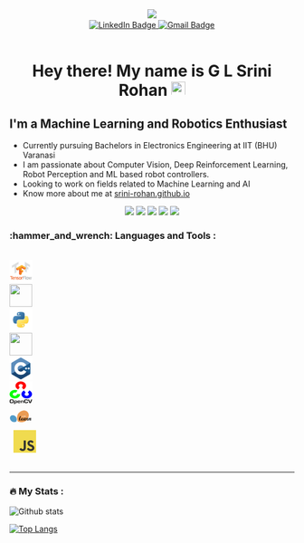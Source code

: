 <div id="header" align="center">
  <img src="https://media.giphy.com/media/M9gbBd9nbDrOTu1Mqx/giphy.gif" width="100"/>
  <div id="badges">
    <a href="https://www.linkedin.com/in/srini-rohan-gujulla-leel-9ab533219/">
      <img src="https://img.shields.io/badge/LinkedIn-blue?style=for-the-badge&logo=linkedin&logoColor=white" alt="LinkedIn Badge"/>
    </a>
    <a href="mailto:gujullal.srinirohan.ece20@iitbhu.ac.in">
      <img src="https://img.shields.io/badge/Gmail-red?style=for-the-badge&logo=gmail&logoColor=white" alt="Gmail Badge"/>
    </a>
  </div>
  <img src="https://komarev.com/ghpvc/?username=Srini-Rohan&style=flat-square&color=blue" alt=""/>
  <h1>
    Hey there! My name is G L Srini Rohan
    <img src="https://media.giphy.com/media/hvRJCLFzcasrR4ia7z/giphy.gif" width="25px" height="25px"/>
  </h1>
</div>

## I'm a Machine Learning and Robotics Enthusiast

-  Currently pursuing Bachelors in Electronics Engineering at IIT (BHU) Varanasi
-  I am passionate about Computer Vision, Deep Reinforcement Learning, Robot Perception and ML based robot controllers.
-  Looking to work on fields related to Machine Learning and AI 
-  Know more about me at [srini-rohan.github.io](https://srini-rohan.github.io/)

<p align="center">
<img src="https://img.shields.io/badge/Machine Learning-green"> <img src="https://img.shields.io/badge/Deep Learning-red"> <img src="https://img.shields.io/badge/Computer Vision-brown"> <img src="https://img.shields.io/badge/Reinforcement Learning-yellow"> 
 <img src="https://img.shields.io/badge/Robotics-blue">
</p>
<h3> :hammer_and_wrench: Languages and Tools :</h3>

<code>
<img src="https://github.com/github/explore/raw/main/topics/tensorflow/tensorflow.png" width="40" height="40" /> 
<img src="https://upload.wikimedia.org/wikipedia/commons/1/10/PyTorch_logo_icon.svg" width="40" height="40" /> 
<img src="https://github.com/github/explore/raw/main/topics/python/python.png" width="40" height="40" /> 
<img src="https://answers.ros.org/upfiles/14554624266871161.png" width="40" height="40" />
<img src="https://github.com/github/explore/raw/main/topics/cpp/cpp.png" width="40" height="40" /> 
<img src="https://github.com/github/explore/raw/main/topics/opencv/opencv.png" width="40" height="40" />
<img src="https://github.com/github/explore/raw/main/topics/scikit-learn/scikit-learn.png" width="40" height="40" /> 
 <img src="https://github.com/github/explore/blob/main/topics/javascript/javascript.png" width="40" height="40" /> 
 </code><hr/>

### :fire: My Stats :
![Github stats](https://github-readme-stats.vercel.app/api?username=Srini-Rohan&show_icons=true&theme=tokyonight&count_private=true&show_icons=true)

[![Top Langs](https://github-readme-stats.vercel.app/api/top-langs/?username=Srini-Rohan&layout=compact)](https://github.com/Srini-Rohan/github-readme-stats)

